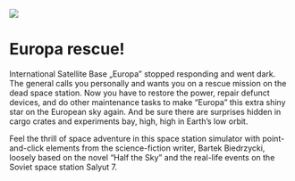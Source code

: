 ![](https://user-images.githubusercontent.com/68123541/151654436-cd6b87bd-7ba9-4b1f-9caf-aa118b018fd3.png)

# Europa rescue!

International Satellite Base „Europa” stopped responding and went dark. The general calls you personally and wants you on a rescue mission on the dead space station. Now you have to restore the power, repair defunct devices, and do other maintenance tasks to make “Europa” this extra shiny star on the European sky again. And be sure there are surprises hidden in cargo crates and experiments bay, high, high in Earth’s low orbit. 

Feel the thrill of space adventure in this space station simulator with point-and-click elements from the science-fiction writer, Bartek Biedrzycki, loosely based on the novel “Half the Sky” and the real-life events on the Soviet space station Salyut 7.
